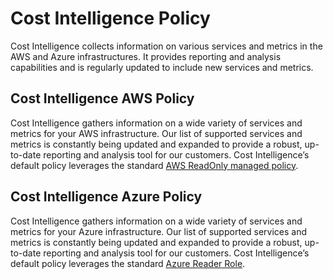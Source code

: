 # Cost Intelligence Policy

Cost Intelligence collects information on various services and metrics in the AWS and Azure infrastructures. It provides reporting and analysis capabilities and is regularly updated to include new services and metrics.

## Cost Intelligence AWS Policy

Cost Intelligence gathers information on a wide variety of services and metrics for your AWS infrastructure. Our list of supported services and metrics is constantly being updated and expanded to provide a robust, up-to-date reporting and analysis tool for our customers. Cost Intelligence’s default policy leverages the standard [AWS ReadOnly managed policy](https://docs.aws.amazon.com/aws-managed-policy/latest/reference/ReadOnlyAccess.html).

## Cost Intelligence Azure Policy

Cost Intelligence gathers information on a wide variety of services and metrics for your Azure infrastructure. Our list of supported services and metrics is constantly being updated and expanded to provide a robust, up-to-date reporting and analysis tool for our customers. Cost Intelligence’s default policy leverages the standard [Azure Reader Role](https://learn.microsoft.com/en-us/azure/role-based-access-control/built-in-roles#reader).
